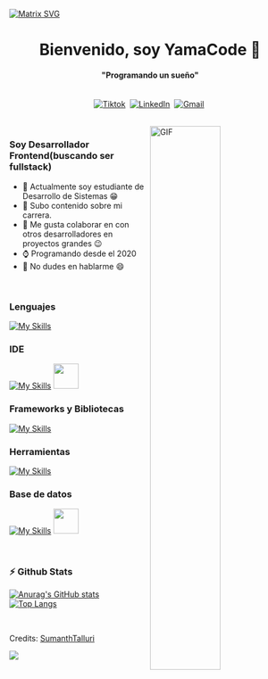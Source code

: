   [![Matrix SVG](https://raw.githubusercontent.com/rodrigograca31/rodrigograca31/master/matrix.svg)](https://www.youtube.com/watch?v=SDkAGkd4NLc) 
<p>
  <h1 align="center"><b>Bienvenido, soy YamaCode 👋</b></h1>
</p>

<p>
  <h4 align="center"><b>"Programando un sueño"</b></h4>
</p>

<p align="center">
<br>
<a href="https://www.tiktok.com/@yameishon" target="_blank"><img src="https://img.shields.io/badge/Tiktok-000000?style=for-the-badge&logo=tiktok&logoColor=white" alt="Tiktok" /></a>&nbsp;
<a href="https://www.linkedin.com/in/bradt-chancan-51b68220b/"  target="_blank"><img src="https://img.shields.io/badge/linkedin-%230077B5.svg?&style=for-the-badge&logo=linkedin&logoColor=white" alt="LinkedIn" /></a>&nbsp;
<a href="mailto:bradt.chancan2@gmailcom?subject=Hola%20Sumanth"  target="_blank"><img src="https://img.shields.io/badge/gmail-%23D14836.svg?&style=for-the-badge&logo=gmail&logoColor=white" alt="Gmail"/></a>&nbsp;
<!--<a href="https://kkvanonymous.github.io/"><img alt="Website" src="https://img.shields.io/website?style=for-the-badge&up_message=portfolio&url=https%3A%2F%2Fkkvanonymous.github.io%2F"></a>-->
</p>

<br>

<img align="right" width="50%" alt="GIF" src="https://i.pinimg.com/originals/e4/26/70/e426702edf874b181aced1e2fa5c6cde.gif" />

### Soy Desarrollador Frontend(buscando ser fullstack)
- 🔭 Actualmente soy estudiante de Desarrollo de Sistemas :grin:
- 🌱 Subo contenido sobre mi carrera.
- 👯 Me gusta colaborar en con otros desarrolladores en proyectos grandes :wink:
- ⌚ Programando desde el 2020
- 💬 No dudes en hablarme :smile:

<br>

### Lenguajes

[![My Skills](https://skillicons.dev/icons?i=html,css,js,ts,cs,java)](https://skillicons.dev)

### IDE

[![My Skills](https://skillicons.dev/icons?i=visualstudio,vscode)](https://skillicons.dev)
<img src="https://dashboard.snapcraft.io/site_media/appmedia/2018/11/frame256.png" width="45px" />

### Frameworks y Bibliotecas

[![My Skills](https://skillicons.dev/icons?i=angular,react)](https://skillicons.dev)

### Herramientas

[![My Skills](https://skillicons.dev/icons?i=sass,git,figma,powershell,vite,vercel,bootstrap,tailwind)](https://skillicons.dev)

### Base de datos

[![My Skills](https://skillicons.dev/icons?i=mysql)](https://skillicons.dev)
<img src="https://cdn-icons-png.flaticon.com/256/2772/2772128.png" width="45px" />

<br>

### :zap: Github Stats

[![Anurag's GitHub stats](https://github-readme-stats.vercel.app/api?username=YamaCode21&show_icons=true&theme=tokyonight)](https://github.com/YamaCode21/github-readme-stats)
[![Top Langs](https://github-readme-stats.vercel.app/api/top-langs/?username=YamaCode21&layout=donut&theme=tokyonight)](https://github.com/YamaCode21/github-readme-stats)

<br>

Credits: [SumanthTalluri](https://github.com/Sumanth-Talluri)

<img src="https://github.com/punitkmryh/punitkmryh/blob/master/wave.svg" />
